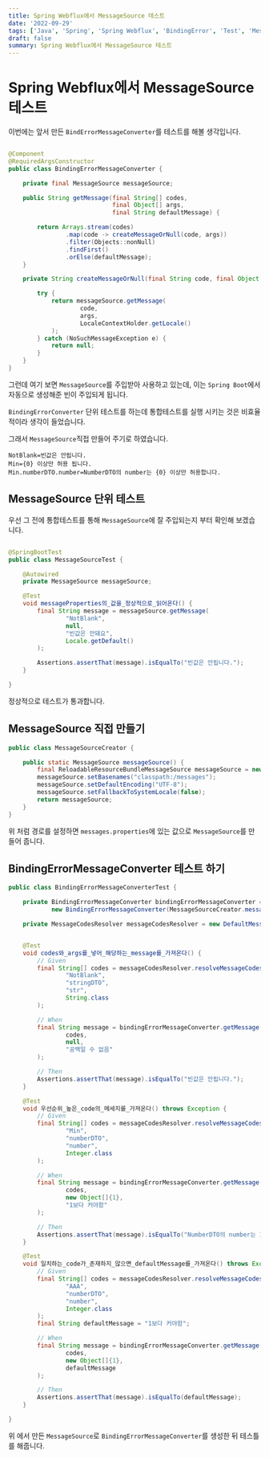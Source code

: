 ```yaml
---
title: Spring Webflux에서 MessageSource 테스트
date: '2022-09-29'
tags: ['Java', 'Spring', 'Spring Webflux', 'BindingError', 'Test', 'MessageSource']
draft: false
summary: Spring Webflux에서 MessageSource 테스트
---
```


# Spring Webflux에서 MessageSource 테스트

이번에는 앞서 만든 `BindErrorMessageConverter`를 테스트를 해볼 생각입니다.

```java

@Component
@RequiredArgsConstructor
public class BindingErrorMessageConverter {

    private final MessageSource messageSource;

    public String getMessage(final String[] codes,
                             final Object[] args,
                             final String defaultMessage) {

        return Arrays.stream(codes)
                .map(code -> createMessageOrNull(code, args))
                .filter(Objects::nonNull)
                .findFirst()
                .orElse(defaultMessage);
    }

    private String createMessageOrNull(final String code, final Object[] args) {

        try {
            return messageSource.getMessage(
                    code,
                    args,
                    LocaleContextHolder.getLocale()
            );
        } catch (NoSuchMessageException e) {
            return null;
        }
    }
}
```

그런데 여기 보면 `MessageSource`를 주입받아 사용하고 있는데, 이는 `Spring Boot`에서 자동으로 생성해준 빈이 주입되게 됩니다.

`BindingErrorConverter` 단위 테스트를 하는데 통합테스트를 실행 시키는 것은 비효율적이라 생각이 들었습니다.

그래서 `MessageSource`직접 만들어 주기로 하였습니다.

```properties
NotBlank=빈값은 안됩니다.
Min={0} 이상만 허용 됩니다.
Min.numberDTO.number=NumberDTO의 number는 {0} 이상만 허용합니다.
```

## MessageSource 단위 테스트

우선 그 전에 통합테스트를 통해 `MessageSource`에 잘 주입되는지 부터 확인해 보겠습니다.

```java

@SpringBootTest
public class MessageSourceTest {

    @Autowired
    private MessageSource messageSource;

    @Test
    void messageProperties의_값을_정상적으로_읽어온다() {
        final String message = messageSource.getMessage(
                "NotBlank",
                null,
                "빈값은 안돼요",
                Locale.getDefault()
        );

        Assertions.assertThat(message).isEqualTo("빈값은 안됩니다.");
    }

}
```

정상적으로 테스트가 통과합니다.

## MessageSource 직접 만들기

```java
public class MessageSourceCreator {

    public static MessageSource messageSource() {
        final ReloadableResourceBundleMessageSource messageSource = new ReloadableResourceBundleMessageSource();
        messageSource.setBasenames("classpath:/messages");
        messageSource.setDefaultEncoding("UTF-8");
        messageSource.setFallbackToSystemLocale(false);
        return messageSource;
    }
}
```

위 처럼 경로를 설정하면 `messages.properties`에 있는 값으로 `MessageSource`를 만들어 줍니다.

## BindingErrorMessageConverter 테스트 하기

```java
public class BindingErrorMessageConverterTest {

    private BindingErrorMessageConverter bindingErrorMessageConverter =
            new BindingErrorMessageConverter(MessageSourceCreator.messageSource());

    private MessageCodesResolver messageCodesResolver = new DefaultMessageCodesResolver();


    @Test
    void codes와_args를_넣어_해당하는_message를_가져온다() {
        // Given
        final String[] codes = messageCodesResolver.resolveMessageCodes(
                "NotBlank",
                "stringDTO",
                "str",
                String.class
        );

        // When
        final String message = bindingErrorMessageConverter.getMessage(
                codes,
                null,
                "공백일 수 없음"
        );

        // Then
        Assertions.assertThat(message).isEqualTo("빈값은 안됩니다.");
    }

    @Test
    void 우선순위_높은_code의_메세지를_가져온다() throws Exception {
        // Given
        final String[] codes = messageCodesResolver.resolveMessageCodes(
                "Min",
                "numberDTO",
                "number",
                Integer.class
        );

        // When
        final String message = bindingErrorMessageConverter.getMessage(
                codes,
                new Object[]{1},
                "1보다 커야함"
        );

        // Then
        Assertions.assertThat(message).isEqualTo("NumberDTO의 number는 1 이상만 허용합니다.");
    }

    @Test
    void 일치하는_code가_존재하지_않으면_defaultMessage를_가져온다() throws Exception {
        // Given
        final String[] codes = messageCodesResolver.resolveMessageCodes(
                "AAA",
                "numberDTO",
                "number",
                Integer.class
        );
        final String defaultMessage = "1보다 커야함";

        // When
        final String message = bindingErrorMessageConverter.getMessage(
                codes,
                new Object[]{1},
                defaultMessage
        );

        // Then
        Assertions.assertThat(message).isEqualTo(defaultMessage);
    }

}
```

위 에서 만든 `MessageSource`로 `BindingErrorMessageConverter`를 생성한 뒤 테스틀를 해줍니다.
